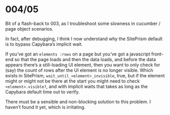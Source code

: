 # 004/05

Bit of a flash-back to 003, as I troubleshoot some slowness in cucumber / page
object scenarios.

In fact, after debugging, I think I now understand why the SitePrism default is
to bypass Capybara’s implicit wait.

If you’ve got an `elements :rows` on a page but you’ve got a javascript
front-end so that the page loads and then the data loads, and before the data
appears there’s a still-loading UI element, then you want to only check for
(say) the count of rows after the UI element is no longer visible.  Which exists
in SitePrism, `wait_until_<element>_invisible`, true, but if the element might
or might not be there at the start you might need to check `<element>.visible?`,
and with implicit waits that takes as long as the Capybara default time out to
verify.

There must be a sensible and non-blocking solution to this problem.  I haven’t
found it yet, which is irritating.
